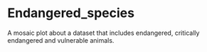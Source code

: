 # Endangered_species
A mosaic plot about a dataset that includes endangered, critically endangered and vulnerable animals.


